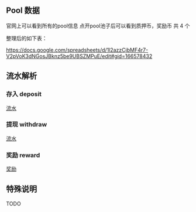 ## Pool 数据
官网上可以看到所有的pool信息
点开pool池子后可以看到质押币，奖励币
共 4 个 

整理后的如下表：

https://docs.google.com/spreadsheets/d/1l2azzCjbMF4r7-V2pVoK3dNGosJBknz5be9UBSZMPuE/edit#gid=166578432


## 流水解析

### 存入 deposit

[流水](https://etherscan.io/tx/0x235564d91b601af0e5154039a32ef30b698e08fb631de1cf9f53240215e83891)


### 提现 withdraw

[流水](https://etherscan.io/tx/0x9d513294ffebf12e271029c5c7b7a1a2118fca3832ddbdb7aed5cf98195f9e4f)


### 奖励 reward

[奖励](https://etherscan.io/tx/0x5b36694d9df7215fc5b3ace8d5b35debd00394117188b9117f8a833e49e30747)


## 特殊说明
TODO